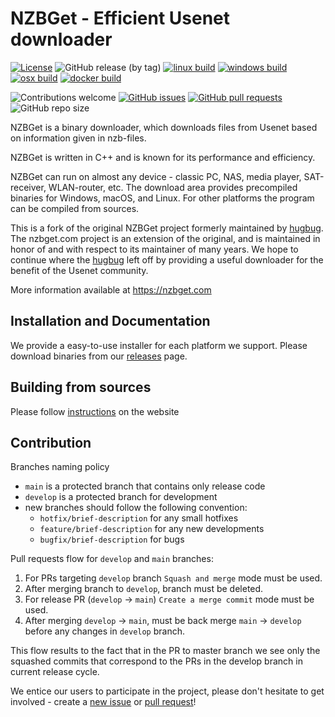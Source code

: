 # NZBGet - Efficient Usenet downloader #

[![License](https://img.shields.io/badge/license-GPL-blue.svg)](http://www.gnu.org/licenses/)
![GitHub release (by tag)](https://img.shields.io/github/downloads/nzbgetcom/nzbget/v22.0/total?label=v22.0)
[![linux build](https://github.com/nzbgetcom/nzbget/actions/workflows/linux.yml/badge.svg?branch=main)](https://github.com/nzbgetcom/nzbget/actions/workflows/linux.yml)
[![windows build](https://github.com/nzbgetcom/nzbget/actions/workflows/windows.yml/badge.svg?branch=main)](https://github.com/nzbgetcom/nzbget/actions/workflows/windows.yml)
[![osx build](https://github.com/nzbgetcom/nzbget/actions/workflows/osx.yml/badge.svg)](https://github.com/nzbgetcom/nzbget/actions/workflows/osx.yml)
[![docker build](https://github.com/nzbgetcom/nzbget/actions/workflows/docker.yml/badge.svg)](https://github.com/nzbgetcom/nzbget/actions/workflows/docker.yml)


![Contributions welcome](https://img.shields.io/badge/contributions-welcome-blue.svg)
[![GitHub issues](https://img.shields.io/github/issues/nzbgetcom/nzbget)](https://github.com/nzbgetcom/nzbget/issues)
[![GitHub pull requests](https://img.shields.io/github/issues-pr/nzbgetcom/nzbget)](https://github.com/nzbgetcom/nzbget/pulls)
![GitHub repo size](https://img.shields.io/github/repo-size/nzbgetcom/nzbget)


NZBGet is a binary downloader, which downloads files from Usenet
based on information given in nzb-files. 

NZBGet is written in C++ and is known for its performance and efficiency.

NZBGet can run on almost any device - classic PC, NAS, media player, SAT-receiver, WLAN-router, etc.
The download area provides precompiled binaries for Windows, macOS, and Linux. For other platforms the program can be compiled from sources.

This is a fork of the original NZBGet project formerly maintained by [hugbug](https://github.com/hugbug). The nzbget.com project is an extension of the original, and is maintained in honor of and with respect to its maintainer of many years.  We hope to continue where the [hugbug](https://github.com/hugbug) left off by providing a useful downloader for the benefit of the Usenet community.

More information available at https://nzbget.com 

## Installation and Documentation

We provide a easy-to-use installer for each platform we support.
Please download binaries from our [releases](https://github.com/nzbgetcom/nzbget/tags) page.

## Building from sources

Please follow [instructions](https://nzbget.com/documentation/building-development-version/) on the website 

## Contribution

Branches naming policy

- `main` is a protected branch that contains only release code
- `develop` is a protected branch for development
- new branches should follow the following convention:
  - `hotfix/brief-description` for any small hotfixes
  - `feature/brief-description` for any new developments
  - `bugfix/brief-description` for bugs

Pull requests flow for `develop` and `main` branches:

1. For PRs targeting `develop` branch `Squash and merge` mode must be used.
2. After merging branch to `develop`, branch must be deleted.
3. For release PR (`develop` -> `main`) `Create a merge commit` mode must be used.
4. After merging `develop` -> `main`, must be back merge `main` -> `develop` before any changes in `develop` branch.

This flow results to the fact that in the PR to master branch we see only the squashed commits that correspond to the PRs in the develop branch in current release cycle.


We entice our users to participate in the project, please don't hesitate to get involved - create a [new issue](https://github.com/nzbgetcom/nzbget/issues/new) or [pull request](https://github.com/nzbgetcom/nzbget/compare)!